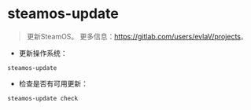 # steamos-update

> 更新SteamOS。
> 更多信息：<https://gitlab.com/users/evlaV/projects>。

- 更新操作系统：

`steamos-update`

- 检查是否有可用更新：

`steamos-update check`